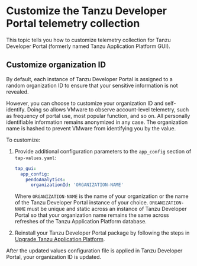 # Customize the Tanzu Developer Portal telemetry collection

This topic tells you how to customize telemetry collection for Tanzu Developer Portal
(formerly named Tanzu Application Platform GUI).

## <a id="telemetry-customizing"></a> Customize organization ID

By default, each instance of Tanzu Developer Portal is assigned to a random organization ID
to ensure that your sensitive information is not revealed.

However, you can choose to customize your organization ID and self-identify. Doing so allows VMware
to observe account-level telemetry, such as frequency of portal use, most popular function,
and so on.
All personally identifiable information remains anonymized in any case. The organization name is
hashed to prevent VMware from identifying you by the value.

To customize:

1. Provide additional configuration parameters to the `app_config` section of `tap-values.yaml`:

    ```yaml
    tap_gui:
      app_config:
        pendoAnalytics:
          organizationId: 'ORGANIZATION-NAME'
    ```

    Where `ORGANIZATION-NAME` is the name of your organization or the name of the
    Tanzu Developer Portal instance of your choice. `ORGANIZATION-NAME` must be unique and
    static across an instance of Tanzu Developer Portal so that your organization name remains
    the same across refreshes of the Tanzu Application Platform database.

2. Reinstall your Tanzu Developer Portal package by following the steps in
   [Upgrade Tanzu Application Platform](../../upgrading.hbs.md).

After the updated values configuration file is applied in Tanzu Developer Portal, your
organization ID is updated.
